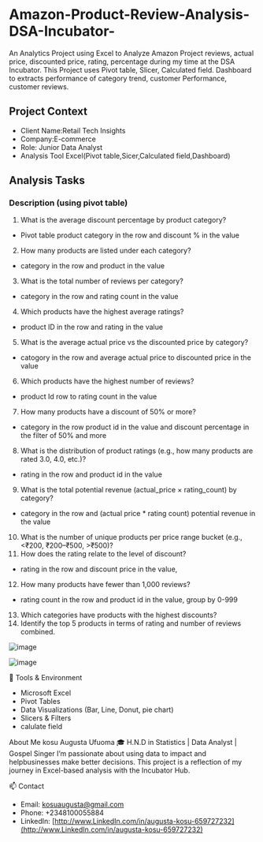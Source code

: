 # Amazon-Product-Review-Analysis-DSA-Incubator-
An Analytics Project using Excel to Analyze Amazon Project reviews, actual price, discounted price, rating, percentage during my time at the DSA Incubator. This Project uses Pivot table, Slicer, Calculated field. Dashboard to extracts performance of category trend, customer Performance, customer reviews.

## Project Context
- Client Name:Retail Tech Insights
- Company:E-commerce
- Role: Junior Data Analyst
- Analysis Tool Excel(Pivot table,Sicer,Calculated field,Dashboard)

## Analysis Tasks
### Description (using pivot table)
1. What is the average discount percentage by product category?
 -   Pivot table product category in the row and discount % in the value
2. How many products are listed under each category?
 -   category in the row and product in the value
3. What is the total number of reviews per category?
 - category in the row and rating count in the value
4. Which products have the highest average ratings?
 - product ID in the row and rating in the value
5. What is the average actual price vs the discounted price by category?
 - catogory in the row and average actual price to discounted price in the value
6. Which products have the highest number of reviews?
 - product Id row to rating count in the value
7. How many products have a discount of 50% or more?
 - category in the row product id in the value and discount percentage in the filter of 50% and more
8. What is the distribution of product ratings (e.g., how many products are rated 3.0, 4.0, etc.)?
 - rating in the row and product id in the value
9. What is the total potential revenue (actual_price × rating_count) by category?
 - category in the row and (actual price * rating count) potential revenue in the value
10. What is the number of unique products per price range bucket (e.g., <₹200, ₹200–₹500, >₹500)?
11. How does the rating relate to the level of discount?
- rating in the row and discount price in the value, 
12. How many products have fewer than 1,000 reviews?
- rating count in the row and product id in the value, group by 0-999
13. Which categories have products with the highest discounts?
14. Identify the top 5 products in terms of rating and number of reviews combined.


![image](https://github.com/user-attachments/assets/98caa583-75f6-495c-bf39-c025bd7f5bec)
 					
![image](https://github.com/user-attachments/assets/f723d2a9-1c8d-483c-8378-700999d51978)

🔧 Tools & Environment 
  - Microsoft Excel
  - Pivot Tables
  - Data Visualizations (Bar, Line, Donut, pie chart)
  - Slicers & Filters
  - calulate field

 About Me
kosu Augusta Ufuoma
🎓 H.N.D in Statistics | Data Analyst | Gospel Singer
I’m passionate about using data to impact and helpbusinesses make better decisions.
This project is a reflection of my journey in Excel-based analysis with the Incubator Hub.

📫 Contact
   - Email: kosuaugusta@gmail.com
   - Phone: +2348100055884
   -  LinkedIn: [http://www.LinkedIn.com/in/augusta-kosu-659727232](http://www.LinkedIn.com/in/augusta-kosu-659727232)









